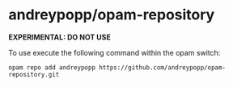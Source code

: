 # andreypopp/opam-repository

**EXPERIMENTAL: DO NOT USE**

To use execute the following command within the opam switch:
```
opam repo add andreypopp https://github.com/andreypopp/opam-repository.git
```
